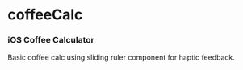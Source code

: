 # coffeeCalc

### iOS Coffee Calculator

Basic coffee calc using sliding ruler component for haptic feedback.
